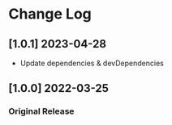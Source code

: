 # Change Log

## [1.0.1] 2023-04-28

- Update dependencies & devDependencies

## [1.0.0] 2022-03-25

### Original Release
